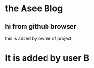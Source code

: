 # the Asee Blog

## hi from github browser



this is added by owner of project
# It is added by user B

